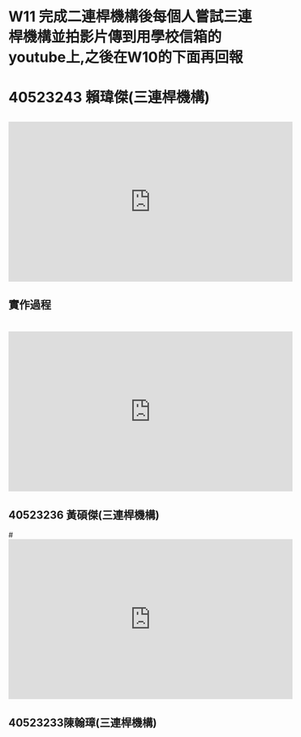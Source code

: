 # W11 完成二連桿機構後每個人嘗試三連桿機構並拍影片傳到用學校信箱的youtube上,之後在W10的下面再回報

# 40523243 賴瑋傑\(三連桿機構\)

## <iframe width="560" height="315" src="https://www.youtube.com/embed/IHZ00sHe9iM" frameborder="0" allow="autoplay; encrypted-media" allowfullscreen></iframe> 
 

## 實作過程

# <iframe width="560" height="315" src="https://www.youtube.com/embed/sk6YAmP09ys" frameborder="0" allow="autoplay; encrypted-media" allowfullscreen></iframe>






## 40523236 黃碩傑\(三連桿機構\)

#<iframe width="560" height="315" src="https://www.youtube.com/embed/WyoS04yPlGM" frameborder="0" allow="autoplay; encrypted-media" allowfullscreen></iframe>






## 40523233陳翰璋\(三連桿機構\)



